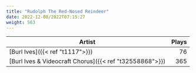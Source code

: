 ```yaml
---
title: "Rudolph The Red-Nosed Reindeer"
date: 2022-12-08/2022T07:15:27
weight: 563
---
```




 Artist | Plays 
----- | -----:
[Burl Ives]({{< ref "t1117">}}) | 76
[Burl Ives & Videocraft Chorus]({{< ref "t32558868">}}) | 365
